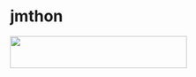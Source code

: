 # jmthon

<p align="left"><a href="https://heroku.com/deploy?template=https://github.com/alexboef/roz"> <img src="https://img.shields.io/badge/Deploy%20To%20Heroku-purple?style=for-the-badge&logo=heroku" width="320" height="58.45"/></a></p>
